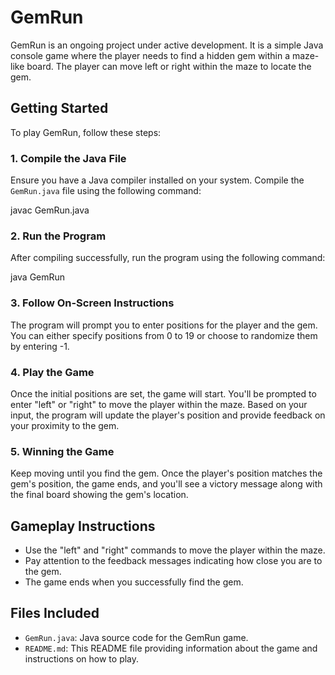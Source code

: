 # GemRun

GemRun is an ongoing project under active development. It is a simple Java console game where the player needs to find a hidden gem within a maze-like board. The player can move left or right within the maze to locate the gem.

## Getting Started

To play GemRun, follow these steps:

### 1. Compile the Java File

Ensure you have a Java compiler installed on your system. Compile the `GemRun.java` file using the following command:

javac GemRun.java


### 2. Run the Program

After compiling successfully, run the program using the following command:

java GemRun


### 3. Follow On-Screen Instructions

The program will prompt you to enter positions for the player and the gem. You can either specify positions from 0 to 19 or choose to randomize them by entering -1.

### 4. Play the Game

Once the initial positions are set, the game will start. You'll be prompted to enter "left" or "right" to move the player within the maze. Based on your input, the program will update the player's position and provide feedback on your proximity to the gem.

### 5. Winning the Game

Keep moving until you find the gem. Once the player's position matches the gem's position, the game ends, and you'll see a victory message along with the final board showing the gem's location.

## Gameplay Instructions

- Use the "left" and "right" commands to move the player within the maze.
- Pay attention to the feedback messages indicating how close you are to the gem.
- The game ends when you successfully find the gem.

## Files Included

- `GemRun.java`: Java source code for the GemRun game.
- `README.md`: This README file providing information about the game and instructions on how to play.



